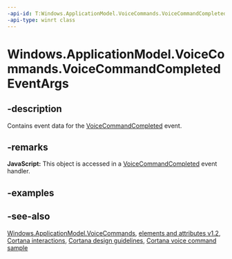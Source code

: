 ```yaml
---
-api-id: T:Windows.ApplicationModel.VoiceCommands.VoiceCommandCompletedEventArgs
-api-type: winrt class
---
```


<!-- Class syntax.
public class VoiceCommandCompletedEventArgs : Windows.ApplicationModel.VoiceCommands.IVoiceCommandCompletedEventArgs
-->

# Windows.ApplicationModel.VoiceCommands.VoiceCommandCompletedEventArgs

## -description
Contains event data for the [VoiceCommandCompleted](voicecommandserviceconnection_voicecommandcompleted.md) event.

## -remarks
**JavaScript:** This object is accessed in a [VoiceCommandCompleted](voicecommandserviceconnection_voicecommandcompleted.md) event handler.

## -examples

## -see-also
[Windows.ApplicationModel.VoiceCommands](windows_applicationmodel_voicecommands.md), [ elements and attributes v1.2](https://docs.microsoft.com/uwp/schemas/voicecommands/voice-command-elements-and-attributes-1-2), [Cortana interactions](https://docs.microsoft.com/windows/uwp/input-and-devices/cortana-interactions), [Cortana design guidelines](https://docs.microsoft.com/windows/uwp/input-and-devices/cortana-design-guidelines), [Cortana voice command sample](https://github.com/Microsoft/Windows-universal-samples/tree/master/Samples/CortanaVoiceCommand)
